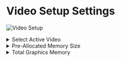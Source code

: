 # Video Setup Settings

![Video Setup](https://cdrt.github.io/mk_docs/ref/bios/settings/thinkstation/img/videosetup.png)

<details><summary>Select Active Video</summary>

!!! note ""
    The Select Active Video setting will vary depending on if the platform is Intel or AMD. Select the appropriate platform below for the details.

<details><summary>Select Active Video - Intel(R)</summary>

Select primary video device that will be used for graphic output. If "Auto" is selected, system will prioritize video devices as following sequence:
PEG (PCI-e Graphics Device)
IGD (Internal Graphics Device)

Options:

1. **Auto** – Default. Prioritizes video devices as follows:<br>
    a. PEG<br>
    b. IGD<br>
2. IGD – Internal Graphics Device will be used.
3. PEG – PCI-e Graphics Device will be used.

!!! note ""
    If CPU does not support integrated graphics, there will be no `IGD` option.

| WMI Setting name | Values | SVP / SMP Req'd | AMD/Intel |
|:---|:---|:---|:---|
| SelectActiveVideo | IGD, PEG, Auto | yes | Intel |

</details>

<details><summary>Select Active Video - AMD</summary>

Select primary video device for graphics output.

!!! note ""
    If selected slot video device fails to initialize, `Auto` mode follow the order: <br> <br> Slot 3, 1, 5, 4, 2, 6

Options:

1. Slot1(PEG)
1. Slot2(PEG)
1. Slot3(PEG)
1. Slot4(PEG)
1. Slot5(PEG)
1. Slot6(PEG)
1. **Auto** - Default.

| WMI Setting name | Values | SVP / SMP Req'd | AMD/Intel |
|:---|:---|:---|:---|
| SelectActiveVideo | ISlot1(PEG), Slot2(PEG),Slot3(PEG), Slot4(PEG), Slot5(PEG), Slot6(PEG), Auto | yes | AMD | 

</details>

</details>

<details><summary>Pre-Allocated Memory Size</summary>

Allocate memory in the IGD (Internal Graphics Device).

Options:

1. **32 MB** – Default.
2. 64 MB
3. 128 MB

| WMI Setting name | Values | SVP / SMP Req'd | AMD/Intel |
|:---|:---|:---|:---|
| Pre-AllocatedMemorySize | 32 MB, 64 MB, 128 MB | yes | Both |
</details>

<details><summary>Total Graphics Memory</summary>

Allocate total memory which graphics device shares.

Optional:

1. 128 MB
2. 256 MB
3. **Maximum** – Default.

| WMI Setting name | Values | SVP / SMP Req'd | AMD/Intel |
|:---|:---|:---|:---|
| TotalGraphicsMemory | 128 MB, 256 MB, Maximum | yes | Both |
</details>

